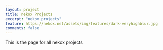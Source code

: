 ```yaml
---
layout: project
title: nekox Projects
excerpt: "nekox projects"
feature: https://nekox.net/assets/img/features/dark-veryhighblur.jpg
comments: false
---
```


This is the page for all nekox projects